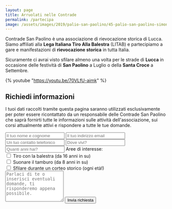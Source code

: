 ```yaml
---
layout: page
title: Arruolati nelle Contrade
permalink: /partecipa
image: /assets/images/2019/palio-san-paolino/45-palio-san-paolino-simona.jpg
---
```


Contrade San Paolino è una associazione di rievocazione storica di Lucca. Siamo
affiliati alla **Lega Italiana Tiro Alla Balestra** (LITAB) e partecipiamo a
gare e manifestazioni di **rievocazione storica** in tutta Italia.

Sicuramente ci avrai visto sfilare almeno una volta per le strade di **Lucca**
in occasione delle festività di **San Paolino** a Luglio o della **Santa Croce**
a Settembre.

{% youtube "https://youtu.be/70VLfU-aimk" %}

## Richiedi informazioni

I tuoi dati raccolti tramite questa pagina saranno utilizzati esclusivamente per
poter essere ricontattato da un responsabile delle Contrade San Paolino che
saprà fornirti tutte le informazioni sulle attività dell'associazione, sui corsi
attualmente attivi e rispondere a tutte le tue domande.

<form class="wj-contact" action="https://formspree.io/{{site.author.email}}" method="POST">
    <input type="text" name="name" placeholder="Il tuo nome e cognome" required>
    <input type="email" name="_replyto" placeholder="Il tuo indirizzo email" required>
    <input type="telephone" name="telephone" id="telephone" placeholder="Un tuo contatto telefonico" required>
    <input type="text" name="luogo" placeholder="Dove vivi?" required>
    <input type="text" name="età" placeholder="Quanti anni hai?">
    <label class="heading">Aree di interesse:</label><br/>
    <input type="checkbox" id="balestra" name="balestra">
    <label for="balestra">Tiro con la balestra (da 16 anni in su)</label><br/>
    <input type="checkbox" id="tamburo" name="tamburo">
    <label for="tamburo">Suonare il tamburo (da 8 anni in su)</label><br/>
    <input type="checkbox" id="corteo" name="corteo">
    <label for="corteo">Sfilare durante un corteo storico (ogni età!)</label><br/>
    <textarea type="text" name="message" rows="6" placeholder="Parlaci di te o inserisci eventuali domande, ti risponderemo appena possibile."></textarea>
    <input type="hidden" name="_subject" value="Richiesta iscrizione">
    <input type="text" name="_gotcha" style="display:none">
    <input type="hidden" name="_language" value="it" />
    <input type="submit" value="Invia richiesta">
</form>
